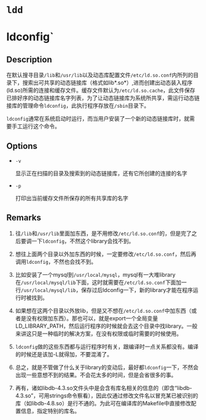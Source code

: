 # `ldd`

# ldconfig`

## Description

在默认搜寻目录`/lib`和`/usr/lib`以及动态库配置文件`/etc/ld.so.conf`内所列的目录下，搜索出可共享的动态链接库（格式如lib*.so*）,进而创建出动态装入程序(ld.so)所需的连接和缓存文件。缓存文件默认为`/etc/ld.so.cache`，此文件保存已排好序的动态链接库名字列表，为了让动态链接库为系统所共享，需运行动态链接库的管理命令`ldconfig`，此执行程序存放在`/sbin`目录下。

`ldconfig`通常在系统启动时运行，而当用户安装了一个新的动态链接库时，就需要手工运行这个命令。

## Options

- `-v`

    显示正在扫描的目录及搜索到的动态链接库，还有它所创建的连接的名字
    
- `-p`

    打印出当前缓存文件所保存的所有共享库的名字

## Remarks

1. 往`/lib`和`/usr/lib`里面加东西，是不用修改`/etc/ld.so.conf`的，但是完了之后要调一下`ldconfig`，不然这个library会找不到。

2. 想往上面两个目录以外加东西的时候，一定要修改`/etc/ld.so.conf`，然后再调用`ldconfig`，不然也会找不到。

3. 比如安装了一个mysql到`/usr/local/mysql`，mysql有一大堆library在`/usr/local/mysql/lib`下面，这时就需要在`/etc/ld.so.conf`下面加一行`/usr/local/mysql/lib`，保存过后ldconfig一下，新的library才能在程序运行时被找到。

4. 如果想在这两个目录以外放lib，但是又不想在`/etc/ld.so.conf`中加东西（或者是没有权限加东西）。那也可以，就是export一个全局变量LD_LIBRARY_PATH，然后运行程序的时候就会去这个目录中找library。一般来讲这只是一种临时的解决方案，在没有权限或临时需要的时候使用。

5. `ldconfig`做的这些东西都与运行程序时有关，跟编译时一点关系都没有。编译的时候还是该加-L就得加，不要混淆了。

6. 总之，就是不管做了什么关于library的变动后，最好都`ldconfig`一下，不然会出现一些意想不到的结果。不会花太多的时间，但是会省很多的事。

7. 再有，诸如libdb-4.3.so文件头中是会含有库名相关的信息的（即含“libdb-4.3.so”，可用strings命令察看），因此仅通过修改文件名以冒充某已被识别的库（如libdb-4.8.so）是行不通的。为此可在编译库的Makefile中直接修改配置信息，指定特别的库名。
